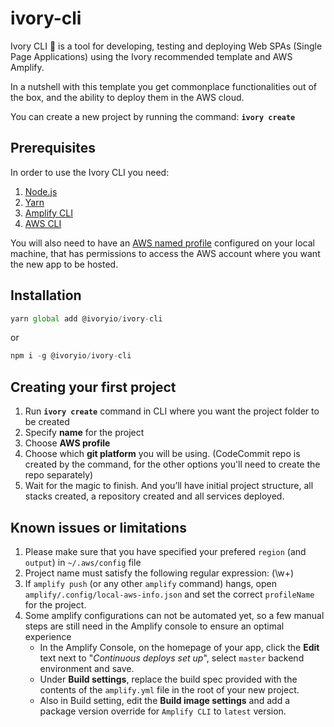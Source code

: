 # ivory-cli
Ivory CLI 🐘 is a tool for developing, testing and deploying Web SPAs (Single Page Applications) using the Ivory recommended template and AWS Amplify.

In a nutshell with this template you get commonplace functionalities out of the box, and the ability to deploy them in the AWS cloud.

You can create a new project by running the command: **`ivory create`**


## Prerequisites
In order to use the Ivory CLI you need:
1. [Node.js](https://nodejs.org/en/)
2. [Yarn](https://classic.yarnpkg.com/en/docs/install#mac-stable)
3. [Amplify CLI](https://docs.amplify.aws/cli/start/install)
4. [AWS CLI](https://aws.amazon.com/cli/)

You will also need to have an [AWS named profile](https://docs.aws.amazon.com/cli/latest/userguide/cli-configure-profiles.html) configured on your local machine, that has permissions to access the AWS account where you want the new app to be hosted.


## Installation

```javascript
yarn global add @ivoryio/ivory-cli
```
or
```javascript
npm i -g @ivoryio/ivory-cli
```

## Creating your first project
1. Run **`ivory create`** command in CLI where you want the project folder to be created
2. Specify **name** for the project
3. Choose **AWS profile**
4. Choose which **git platform** you will be using. (CodeCommit repo is created by the command, for the other options you'll need to create the repo separately)
5. Wait for the magic to finish. And you’ll have initial project structure, all stacks created, a repository created and all services deployed.


## Known issues or limitations

1. Please make sure that you have specified your prefered `region` (and `output`) in `~/.aws/config` file
2. Project name must satisfy the following regular expression: (\w+)
3. If `amplify push` (or any other `amplify` command) hangs, open `amplify/.config/local-aws-info.json` and set the correct `profileName` for the project.
4. Some amplify configurations can not be automated yet, so a few manual steps are still need in the Amplify console to ensure an optimal experience
    * In the Amplify Console, on the homepage of your app, click the **Edit** text next to "*Continuous deploys set up*", select `master` backend environment and save.
    * Under **Build settings**, replace the build spec provided with the contents of the `amplify.yml` file in the root of your new project.
    * Also in Build setting, edit the **Build image settings** and add a package version override for `Amplify CLI` to `latest` version.
